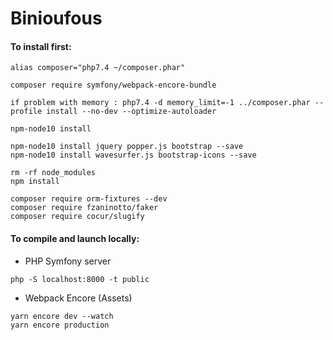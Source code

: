 # Binioufous


#### To install first:

```
alias composer="php7.4 ~/composer.phar"

composer require symfony/webpack-encore-bundle

if problem with memory : php7.4 -d memory_limit=-1 ../composer.phar --profile install --no-dev --optimize-autoloader

npm-node10 install

npm-node10 install jquery popper.js bootstrap --save
npm-node10 install wavesurfer.js bootstrap-icons --save

rm -rf node_modules
npm install

composer require orm-fixtures --dev
composer require fzaninotto/faker
composer require cocur/slugify
```

#### To compile and launch locally:

* PHP Symfony server
```
php -S localhost:8000 -t public
```

* Webpack Encore (Assets)
```
yarn encore dev --watch
yarn encore production
```
